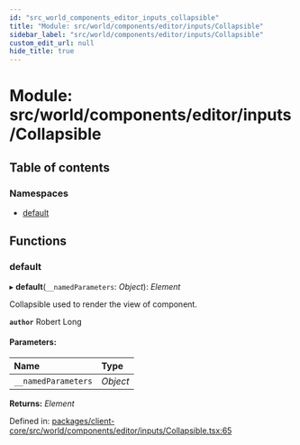 ```yaml
---
id: "src_world_components_editor_inputs_collapsible"
title: "Module: src/world/components/editor/inputs/Collapsible"
sidebar_label: "src/world/components/editor/inputs/Collapsible"
custom_edit_url: null
hide_title: true
---
```


# Module: src/world/components/editor/inputs/Collapsible

## Table of contents

### Namespaces

- [default](src_world_components_editor_inputs_collapsible.default.md)

## Functions

### default

▸ **default**(`__namedParameters`: *Object*): *Element*

Collapsible used to render the view of component.

**`author`** Robert Long

#### Parameters:

Name | Type |
:------ | :------ |
`__namedParameters` | *Object* |

**Returns:** *Element*

Defined in: [packages/client-core/src/world/components/editor/inputs/Collapsible.tsx:65](https://github.com/xr3ngine/xr3ngine/blob/716a06460/packages/client-core/src/world/components/editor/inputs/Collapsible.tsx#L65)
